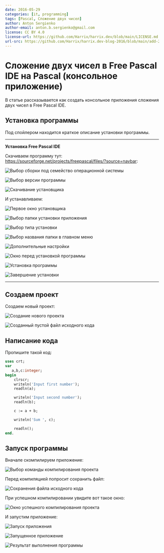 ```yaml
---
date: 2016-05-29
categories: [it, programming]
tags: [Pascal, Сложение двух чисел]
author: Anton Sergienko
author-email: anton.b.sergienko@gmail.com
license: CC BY 4.0
license-url: https://github.com/Harrix/harrix.dev/blob/main/LICENSE.md
url-src: https://github.com/Harrix/harrix.dev-blog-2016/blob/main/add-2-num-free-pascal/add-2-num-free-pascal.md
---
```


# Сложение двух чисел в Free Pascal IDE на Pascal (консольное приложение)

В статье рассказывается как создать консольное приложения сложения двух чисел в Free Pascal IDE.

## Установка программы

Под спойлером находится краткое описание установки программы.

---

**Установка Free Pascal IDE** <!-- !details -->

Скачиваем программу тут: <https://sourceforge.net/projects/freepascal/files/?source=navbar>:

![Выбор сборки под семейство операционной системы](img/install_01.png)

![Выбор версии программы](img/install_02.png)

![Скачивание установщика](img/install_03.png)

И устанавливаем:

![Первое окно установщика](img/install_04.png)

![Выбор папки установки приложения](img/install_05.png)

![Выбор типа установки](img/install_06.png)

![Выбор названия папки в главном меню](img/install_07.png)

![Дополнительные настройки](img/install_08.png)

![Окно перед установкой программы](img/install_09.png)

![Установка программы](img/install_10.png)

![Завершение установки](img/install_11.png)

---

## Создаем проект

Создаем новый проект:

![Создание нового проекта](img/new_project_01.png)

![Созданный пустой файл исходного кода](img/new_project_02.png)

## Написание кода

Пропишите такой код:

```pascal
uses crt;
var
   a,b,c:integer;
begin
    clrscr;
    writeln('Input first number');
    readln(a);

    writeln('Input second number');
    readln(b);

    c := a + b;

    writeln('Sum ', c);

    readln();
end.
```

## Запуск программы

Вначале скомпилируем приложение:

![Выбор команды компилирования проекта](img/compile.png)

Перед компиляцией попросит сохранить файл:

![Сохранения файла исходного кода](img/save.png)

При успешном компилировании увидите вот такое окно:

![Окно успешного компилирования проекта](img/compile_02.png)

И запустим приложение:

![Запуск приложения](img/run.png)

![Запущенное приложение](img/result_01.png)

![Результат выполнения программы](img/result_02.png)
